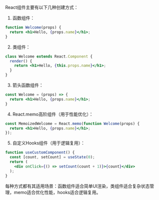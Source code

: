 React组件主要有以下几种创建方式：

1. 函数组件：
```jsx
function Welcome(props) {
  return <h1>Hello, {props.name}</h1>;
}
```

2. 类组件：
```jsx
class Welcome extends React.Component {
  render() {
    return <h1>Hello, {this.props.name}</h1>;
  }
}
```

3. 箭头函数组件：
```jsx
const Welcome = (props) => {
  return <h1>Hello, {props.name}</h1>;
}
```

4. React.memo高阶组件（用于性能优化）：
```jsx
const MemoizedWelcome = React.memo(function Welcome(props) {
  return <h1>Hello, {props.name}</h1>;
});
```

5. 自定义Hooks组件（用于逻辑复用）：
```jsx
function useCustomComponent() {
  const [count, setCount] = useState(0);
  return (
    <div onClick={() => setCount(count + 1)}>{count}</div>
  );
}
```

每种方式都有其适用场景：函数组件适合简单UI渲染，类组件适合复杂状态管理，memo适合优化性能，hooks适合逻辑复用。